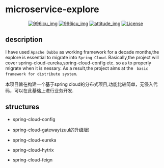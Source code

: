 # microservice-explore

<p align="center">
  <a href="https://996.icu"><img src="https://img.shields.io/badge/link-996.icu-red.svg" alt="996icu_img"></a>
  <a href="https://github.com/996icu/996.ICU/blob/master/LICENSE"><img src="https://img.shields.io/badge/license-Anti%20996-blue.svg" alt="996icu_img"></a>
  <a href="#"><img src="https://img.shields.io/badge/join-welcome-brightgreen.svg" alt="attitude_img"></a>
  <a href="#"><img src="https://img.shields.io/badge/license-MIT-blue.svg" alt="License"></a>
</p>

## description
I have used   `Apache Dubbo` as working framework for a decade months,the explore is essential to migrate into `Spring Cloud`.
Basically,the project will cover spring-cloud-eureka,spring-cloud-config etc. so as to properly migrate when it is nessary.
As a result,the project aims at the ` basic framework for distribute system`.

本项目旨在构建一个基于spring cloud的分布式项目,功能比较简单，无侵入代码，可以在此基础上进行业务开发.

## structures

- spring-cloud-config

- spring-cloud-gateway(zuul的升级版)

- spring-cloud-eureka

- spring-cloud-hytrix

- spring-cloud-feign
